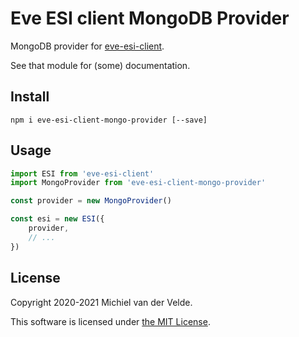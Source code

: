 # Eve ESI client MongoDB Provider

MongoDB provider for [eve-esi-client](https://github.com/MichielvdVelde/eve-esi).

See that module for (some) documentation.

## Install

```
npm i eve-esi-client-mongo-provider [--save]
```

## Usage

```ts
import ESI from 'eve-esi-client'
import MongoProvider from 'eve-esi-client-mongo-provider'

const provider = new MongoProvider()

const esi = new ESI({
    provider,
    // ...
})
```

## License

Copyright 2020-2021 Michiel van der Velde.

This software is licensed under [the MIT License](LICENSE).
